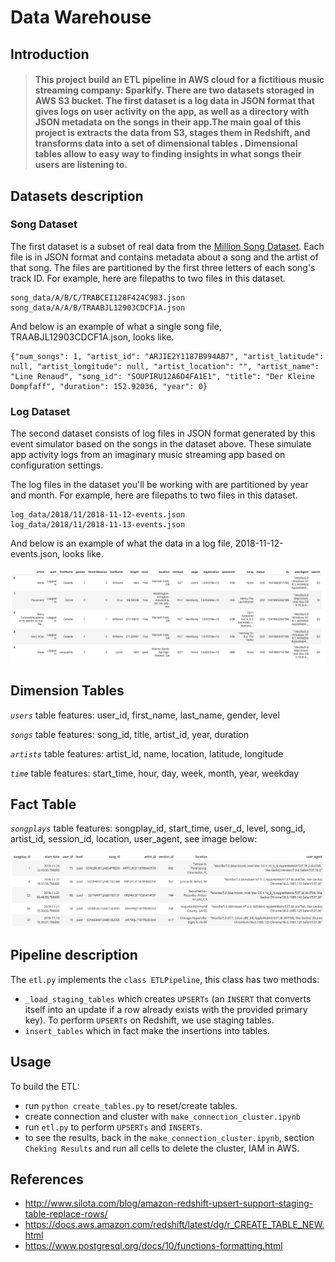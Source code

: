 # Data Warehouse

## Introduction
> #### This project build an ETL pipeline in AWS cloud for a fictitious music streaming company: Sparkify. There are two datasets storaged in AWS S3 bucket. The first dataset is a log data in JSON format that gives logs on user activity on the app, as well as a directory with JSON metadata on the songs in their app.The main goal of this project is extracts the data from S3, stages them in Redshift, and transforms data into a set of dimensional tables . Dimensional tables  allow to easy way to finding insights in what songs their users are listening to. 


## Datasets description

### **Song Dataset**

The first dataset is a subset of real data from the [Million Song Dataset](url:http://millionsongdataset.com/). Each file is in JSON format and contains metadata about a song and the artist of that song. The files are partitioned by the first three letters of each song's track ID. For example, here are filepaths to two files in this dataset.

```
song_data/A/B/C/TRABCEI128F424C983.json
song_data/A/A/B/TRAABJL12903CDCF1A.json
```
And below is an example of what a single song file, TRAABJL12903CDCF1A.json, looks like.
```
{"num_songs": 1, "artist_id": "ARJIE2Y1187B994AB7", "artist_latitude": null, "artist_longitude": null, "artist_location": "", "artist_name": "Line Renaud", "song_id": "SOUPIRU12A6D4FA1E1", "title": "Der Kleine Dompfaff", "duration": 152.92036, "year": 0}
```
### **Log Dataset**
The second dataset consists of log files in JSON format generated by this event simulator based on the songs in the dataset above. These simulate app activity logs from an imaginary music streaming app based on configuration settings.

The log files in the dataset you'll be working with are partitioned by year and month. For example, here are filepaths to two files in this dataset.
```
log_data/2018/11/2018-11-12-events.json
log_data/2018/11/2018-11-13-events.json
```

And below is an example of what the data in a log file, 2018-11-12-events.json, looks like.

![](log-data.png)



## Dimension Tables
*`users`* table features: user_id, first_name, last_name, gender, level


*`songs`* table features: song_id, title, artist_id, year, duration


*`artists`* table features: artist_id, name, location, latitude, longitude


*`time`* table features: start_time, hour, day, week, month, year, weekday


## Fact Table
*`songplays`* table features: songplay_id, start_time, user_d, level, song_id, artist_id, session_id, location, user_agent, see image below:

![](fact_table.png)


## Pipeline description

The `etl.py` implements the `class ETLPipeline`, this class has two methods:
- `_load_staging_tables` which creates `UPSERTs` (an `INSERT` that converts itself into an update if a row already exists with the provided primary key). To perform `UPSERTs` on Redshift, we use staging tables.
- `insert_tables` which in fact make the insertions into tables.



## Usage
To build the ETL:
- run `python create_tables.py` to reset/create tables.
- create connection and cluster with `make_connection_cluster.ipynb`
- run `etl.py` to perform `UPSERTs` and `INSERTs`.
- to see the results, back in the `make_connection_cluster.ipynb`, section `Cheking Results` and run all cells to delete the cluster, IAM in AWS. 


## References
- http://www.silota.com/blog/amazon-redshift-upsert-support-staging-table-replace-rows/
- https://docs.aws.amazon.com/redshift/latest/dg/r_CREATE_TABLE_NEW.html
- https://www.postgresql.org/docs/10/functions-formatting.html
